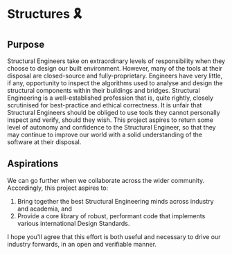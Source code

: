 # Structures 🎗

## Purpose

Structural Engineers take on extraordinary levels of responsibility when they choose to design our built environment. However, many of the tools at their disposal are closed-source and fully-proprietary. Engineers have very little, if any, opportunity to inspect the algorithms used to analyse and design the structural components within their buildings and bridges. Structural Engineering is a well-established profession that is, quite rightly, closely scrutinised for best-practice and ethical correctness. It is unfair that Structural Engineers should be obliged to use tools they cannot personally inspect and verify, should they wish. This project aspires to return some level of autonomy and confidence to the Structural Engineer, so that they may continue to improve our world with a solid understanding of the software at their disposal.

## Aspirations

We can go further when we collaborate across the wider community. Accordingly, this project aspires to: 

1. Bring together the best Structural Engineering minds across industry and academia, and
2. Provide a core library of robust, performant code that implements various international Design Standards.

I hope you'll agree that this effort is both useful and necessary to drive our industry forwards, in an open and verifiable manner. 
